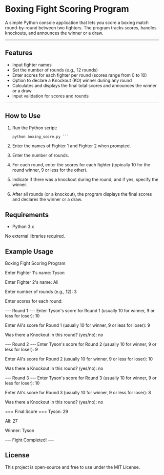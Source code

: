 # Boxing Fight Scoring Program

A simple Python console application that lets you score a boxing match round-by-round between two fighters. The program tracks scores, handles knockouts, and announces the winner or a draw.

---

## Features

- Input fighter names  
- Set the number of rounds (e.g., 12 rounds)  
- Enter scores for each fighter per round (scores range from 0 to 10)  
- Option to declare a Knockout (KO) winner during any round  
- Calculates and displays the final total scores and announces the winner or a draw  
- Input validation for scores and rounds

---

## How to Use

1. Run the Python script:
   ```bash
   python boxing_score.py ```

2. Enter the names of Fighter 1 and Fighter 2 when prompted.

3. Enter the number of rounds.

4. For each round, enter the scores for each fighter (typically 10 for the round winner, 9 or less for the other).

5. Indicate if there was a knockout during the round, and if yes, specify the winner.

6. After all rounds (or a knockout), the program displays the final scores and declares the winner or a draw.

## Requirements
- Python 3.x

No external libraries required.

## Example Usage

Boxing Fight Scoring Program


Enter Fighter 1's name: Tyson


Enter Fighter 2's name: Ali


Enter number of rounds (e.g., 12): 3


Enter scores for each round:


--- Round 1 ---
Enter Tyson's score for Round 1 (usually 10 for winner, 9 or less for loser): 10


Enter Ali's score for Round 1 (usually 10 for winner, 9 or less for loser): 9


Was there a Knockout in this round? (yes/no): no


--- Round 2 ---
Enter Tyson's score for Round 2 (usually 10 for winner, 9 or less for loser): 9


Enter Ali's score for Round 2 (usually 10 for winner, 9 or less for loser): 10


Was there a Knockout in this round? (yes/no): no


--- Round 3 ---
Enter Tyson's score for Round 3 (usually 10 for winner, 9 or less for loser): 10


Enter Ali's score for Round 3 (usually 10 for winner, 9 or less for loser): 8


Was there a Knockout in this round? (yes/no): no


=== Final Score ===
Tyson: 29


Ali: 27


Winner: Tyson

--- Fight Completed! ---

## License
This project is open-source and free to use under the MIT License.
